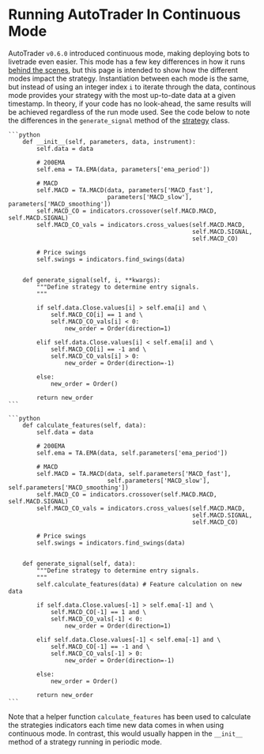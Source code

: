 # Running AutoTrader In Continuous Mode

AutoTrader `v0.6.0` introduced continuous mode, making deploying bots to livetrade even easier. This
mode has a few key differences in how it runs [behind the scenes](autotrader-run-modes), but this page 
is intended to show how the different modes impact the strategy. Instantiation between each mode is the
same, but instead of using an integer index `i` to iterate through the data, continous mode provides
your strategy with the most up-to-date data at a given timestamp. In theory, if your code has no look-ahead,
the same results will be achieved regardless of the run mode used. See the code below to note the
differences in the `generate_signal` method of the [strategy](trading-strategy) class.


````{tab} Periodic Mode
```python
    def __init__(self, parameters, data, instrument):
        self.data = data
        
        # 200EMA
        self.ema = TA.EMA(data, parameters['ema_period'])
        
        # MACD
        self.MACD = TA.MACD(data, parameters['MACD_fast'], 
                            parameters['MACD_slow'], parameters['MACD_smoothing'])
        self.MACD_CO = indicators.crossover(self.MACD.MACD, self.MACD.SIGNAL)
        self.MACD_CO_vals = indicators.cross_values(self.MACD.MACD, 
                                                    self.MACD.SIGNAL,
                                                    self.MACD_CO)
        
        # Price swings
        self.swings = indicators.find_swings(data)


    def generate_signal(self, i, **kwargs):
        """Define strategy to determine entry signals.
        """
        
        if self.data.Close.values[i] > self.ema[i] and \ 
            self.MACD_CO[i] == 1 and \
            self.MACD_CO_vals[i] < 0:
                new_order = Order(direction=1)
                
        elif self.data.Close.values[i] < self.ema[i] and \
            self.MACD_CO[i] == -1 and \
            self.MACD_CO_vals[i] > 0:
                new_order = Order(direction=-1)

        else:
            new_order = Order()
        
        return new_order
```
````
````{tab} Continuous Mode
```python
    def calculate_features(self, data):
        self.data = data
        
        # 200EMA
        self.ema = TA.EMA(data, self.parameters['ema_period'])
        
        # MACD
        self.MACD = TA.MACD(data, self.parameters['MACD_fast'], 
                            self.parameters['MACD_slow'], self.parameters['MACD_smoothing'])
        self.MACD_CO = indicators.crossover(self.MACD.MACD, self.MACD.SIGNAL)
        self.MACD_CO_vals = indicators.cross_values(self.MACD.MACD, 
                                                    self.MACD.SIGNAL,
                                                    self.MACD_CO)
        
        # Price swings
        self.swings = indicators.find_swings(data)


    def generate_signal(self, data):
        """Define strategy to determine entry signals.
        """
        self.calculate_features(data) # Feature calculation on new data
        
        if self.data.Close.values[-1] > self.ema[-1] and \
            self.MACD_CO[-1] == 1 and \
            self.MACD_CO_vals[-1] < 0:
                new_order = Order(direction=1)
                
        elif self.data.Close.values[-1] < self.ema[-1] and \
            self.MACD_CO[-1] == -1 and \
            self.MACD_CO_vals[-1] > 0:
                new_order = Order(direction=-1)

        else:
            new_order = Order()
        
        return new_order
```
````

Note that a helper function `calculate_features` has been used to calculate the strategies indicators
each time new data comes in when using continuous mode. In contrast, this would usually happen in the 
`__init__` method of a strategy running in periodic mode.